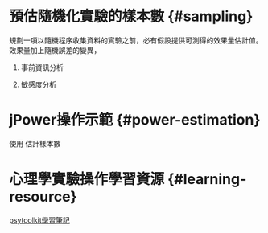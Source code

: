 # 預估隨機化實驗的樣本數 {#sampling}

規劃一項以隨機程序收集資料的實驗之前，必有假設提供可測得的效果量估計值。效果量加上隨機誤差的變異，

1. 事前資訊分析



2. 敏感度分析




# jPower操作示範 {#power-estimation}

使用
估計樣本數

# 心理學實驗操作學習資源 {#learning-resource}

[psytoolkit學習筆記](https://hackmd.io/s/S1WIz64IE)
